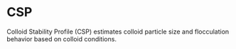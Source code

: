 # CSP
Colloid Stability Profile (CSP) estimates colloid particle size and flocculation behavior based on colloid conditions.
